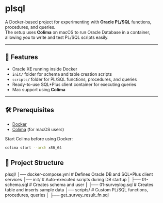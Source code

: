 # plsql

A Docker-based project for experimenting with **Oracle PL/SQL** functions, procedures, and queries.  
The setup uses **Colima** on macOS to run Oracle Database in a container, allowing you to write and test PL/SQL scripts easily.

---

## 🚀 Features
- Oracle XE running inside Docker
- `init/` folder for schema and table creation scripts
- `scripts/` folder for PL/SQL functions, procedures, and queries
- Ready-to-use SQL*Plus client container for executing queries
- Mac support using **Colima**

---

## 🛠️ Prerequisites
- [Docker](https://docs.docker.com/get-docker/)
- [Colima](https://github.com/abiosoft/colima) (for macOS users)

Start Colima before using Docker:
```bash
colima start --arch x86_64
```

## 📂 Project Structure
plsql/
│── docker-compose.yml      # Defines Oracle DB and SQL*Plus client services
│── init/                   # Auto-executed scripts during DB startup
│   ├── 01-schema.sql       # Creates schema and user
│   ├── 01-surveylog.sql    # Creates table and inserts sample data
│── scripts/                # Custom PL/SQL functions, procedures, queries
│   ├── get_survey_result_fn.sql
